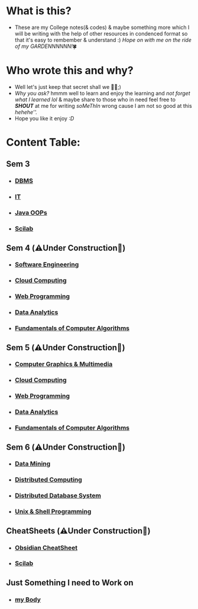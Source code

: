 # What is this?
- These are my College notes(& codes) & maybe something more which I will be writing with the help of other resources in condenced format so that it's easy to rembember & understand :) _Hope on with me on the ride of my GARDENNNNNN!_🍀

# Who wrote this and why?
- Well let's just keep that secret shall we 😶‍🌫️;)
- *Why you ask?* hmmm well to learn and enjoy the learning and _not forget what I learned lol_ & maybe share to those who in need feel free to ***SHOUT*** at me for writing *soMeThIn* wrong cause I am not so good at this *hehehe''.* 
- Hope you like it enjoy *:D*

# Content Table:

## Sem 3
- ### [DBMS](Sem_3/DBMS/DBMS_vs_File_Processing_System.md)
- ### [IT](Sem_3/IT/IT_Index.md)
- ### [Java OOPs](Sem_3/Java%20OOPs/Java_Index.md)
- ### [Scilab](Sem_3/Scilab/Scilab_Index.md)

## Sem 4 (⚠️Under Construction🚧)
- ### [Software Engineering](Sem_4/Software%20Engineering/Notes/Module_1/m1_syllabus.md)
- ### [Cloud Computing](Sem_4/Cloud_Computing/Classes_Notes/Module_1/m1_syllabus.md)
- ### [Web Programming](Sem_4/Web_Programming/Classes_Notes/Module_1/m1_syllabus.md)
- ### [Data Analytics](Sem_4/Data_Analytics/Classes_Notes/Module_1/m1_syllabus.md)
- ### [Fundamentals of Computer Algorithms](Sem_4/Fundamentals%20of%20Computer%20Algorithms/m1_syllabus.md)


## Sem 5 (⚠️Under Construction🚧)
- ### [Computer Graphics & Multimedia](Sem_5/Computer%20Graphics%20&%20Multimedia/index.md)
- ### [Cloud Computing](Sem_4/Cloud_Computing/Classes_Notes/Module_1/m1_syllabus.md)
- ### [Web Programming](Sem_4/Web_Programming/Classes_Notes/Module_1/m1_syllabus.md)
- ### [Data Analytics](Sem_4/Data_Analytics/Classes_Notes/Module_1/m1_syllabus.md)
- ### [Fundamentals of Computer Algorithms](Sem_4/Fundamentals%20of%20Computer%20Algorithms/m1_syllabus.md)


## Sem 6 (⚠️Under Construction🚧)
- ### [Data Mining](Sem_6/Data_Mining/index.md)
- ### [Distributed Computing](Sem_6/Distributed_Computing/index.md)
- ### [Distributed Database System](Sem_6/Distributed_Database_System/index.md)
- ### [Unix & Shell Programming](Sem_6/Unix_&_Shell_Programming/index.md)


## CheatSheets (⚠️Under Construction🚧)
- ### [Obsidian CheatSheet](template/Obsidian_Cheat_Sheet.md)
- ### [Scilab](Sem_3/Scilab/Classes_Notes/Cheat_Sheet/bionicop_scilab_cheat_sheet.pdf)

## Just Something I need to Work on
- ### [my Body](Just%20Something%20I%20need%20to%20Work%20on/My_Training_Program)